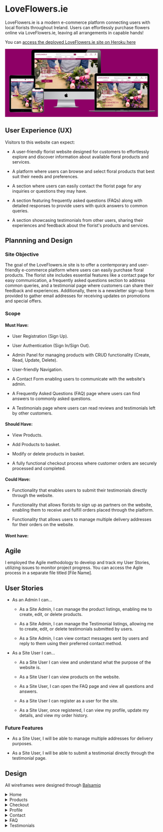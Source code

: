 # LoveFlowers.ie

LoveFlowers.ie is a modern e-commerce platform connecting users with local florists throughout Ireland. Users can effortlessly purchase flowers online via LoveFlowers.ie, leaving all arrangements in capable hands! 

You can [access the deployed LoveFlowers.ie site on Heroku here](https://loveflowers-conal-4ff1b669baa9.herokuapp.com/)

<img src="./media/readme/mulitdevicemockup.jpg">

## User Experience (UX)

Visitors to this website can expect:

 -  A user-friendly florist website designed for customers to effortlessly explore and discover information about available floral products and services.

 - A platform where users can browse and select floral products that best suit their needs and preferences.

 - A section where users can easily contact the florist page for any inquiries or questions they may have.

 - A section featuring frequently asked questions (FAQs) along with detailed responses to provide users with quick answers to common queries.

 - A section showcasing testimonials from other users, sharing their experiences and feedback about the florist's products and services.

## Plannning and Design

### Site Objective

The goal of the LoveFlowers.ie site is to offer a contemporary and user-friendly e-commerce platform where users can easily purchase floral products. The florist site includes essential features like a contact page for easy communication, a frequently asked questions section to address common queries, and a testimonial page where customers can share their feedback and experiences. Additionally, there is a newsletter sign-up form provided to gather email addresses for receiving updates on promotions and special offers.

### Scope

#### Must Have:

 - User Registration (Sign Up).

 - User Authentication (Sign In/Sign Out).

 - Admin Panel for managing products with CRUD functionality (Create, Read, Update, Delete).

 - User-friendly Navigation.

 - A Contact Form enabling users to communicate with the website's admin.

 - A Frequently Asked Questions (FAQ) page where users can find answers to commonly asked questions.

 - A Testimonials page where users can read reviews and testimonials left by other customers.

#### Should Have:

 - View Products.

 - Add Products to basket.

 - Modify or delete products in basket.

 - A fully functional checkout process where customer orders are securely processed and completed.

#### Could Have:

 - Functionality that enables users to submit their testimonials directly through the website.

 - Functionality that allows florists to sign up as partners on the website, enabling them to receive and fulfill orders placed through the platform.

 - Functionality that allows users to manage multiple delivery addresses for their orders on the website. 

#### Wont have:



## Agile

I employed the Agile methodology to develop and track my User Stories, utilizing issues to monitor project progress. You can access the Agile process in a separate file titled [File Name].

## User Stories

 - As an Admin I can...
    
    - As a Site Admin, I can manage the product listings, enabling me to create, edit, or delete products.

    - As a Site Admin, I can manage the Testimonial listings, allowing me to create, edit, or delete testimonials submitted by users.

    - As a Site Admin, I can view contact messages sent by users and reply to them using their preferred contact method. 

 - As a Site User I can...

    - As a Site User I can view and understand what the purpose of the website is.

    - As a Site User I can view products on the website.

    - As a Site User, I can open the FAQ page and view all questions and answers.

    - As a Site User I can register as a user for the site.

    - As a Site User, once registered, I can view my profile, update my details, and view my order history. 

###  Future Features

 - As a Site User, I will be able to manage multiple addresses for delivery purposes.

 - As a Site User, I will be able to submit a testimonial directly through the testimonial page. 

## Design 

All wireframes were designed through [Balsamiq](https://balsamiq.com/)

<details>
    <summary>Home</summary>

    <br>

    ![Home](media/readme/home.jpg)

</details>

<details>
    <summary>Products</summary>

    <br>

    ![Products](media/readme/products.jpg)
    
</details>

<details>
    <summary>Checkout</summary>

    <br>

    ![Checkout](media/readme/checkout.jpg)
    
</details>

<details>
    <summary>Profile</summary>

    <br>

    ![Profile](media/readme/profile.jpg)
    
</details>

<details>
    <summary>Contact</summary>

    <br>

    ![Contact](media/readme/contact.jpg)
    
</details>

<details>
    <summary>FAQ</summary>

    <br>

    ![FAQ](media/readme/faq.jpg)
    
</details>

<details>
    <summary>Testimonials</summary>

    <br>

    ![Testimonials](media/readme/testimonial.jpg)
    
</details>